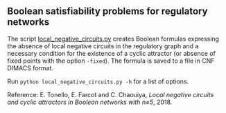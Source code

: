 ## Boolean satisfiability problems for regulatory networks

The script [local_negative_circuits.py](local_negative_circuits.py) creates Boolean formulas expressing the absence of local negative circuits in the regulatory graph and a necessary condition for the existence of a cyclic attractor (or absence of fixed points with the option `-fixed`).
The formula is saved to a file in CNF DIMACS format.

Run `python local_negative_circuits.py -h` for a list of options.

Reference: E. Tonello, E. Farcot and C. Chaouiya, _Local negative circuits and cyclic attractors in Boolean networks with n≤5_, 2018.
